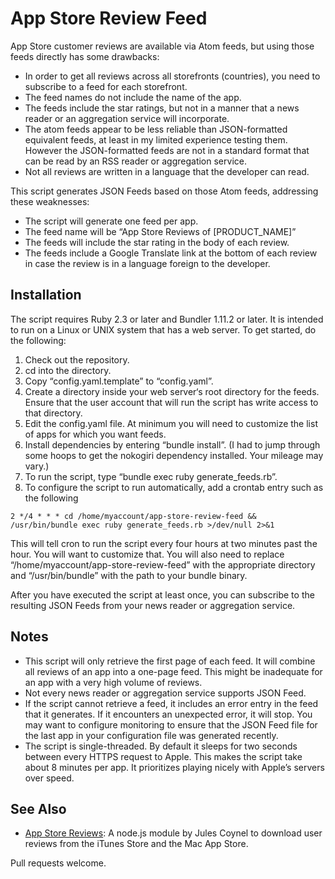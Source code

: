 # App Store Review Feed

App Store customer reviews are available via Atom feeds, but using those feeds directly has some drawbacks:

* In order to get all reviews across all storefronts (countries), you need to subscribe to a feed for each storefront.
* The feed names do not include the name of the app.
* The feeds include the star ratings, but not in a manner that a news reader or an aggregation service will incorporate.
* The atom feeds appear to be less reliable than JSON-formatted equivalent feeds, at least in my limited experience testing them. However the JSON-formatted feeds are not in a standard format that can be read by an RSS reader or aggregation service.
* Not all reviews are written in a language that the developer can read.

This script generates JSON Feeds based on those Atom feeds, addressing these weaknesses:

* The script will generate one feed per app.
* The feed name will be “App Store Reviews of [PRODUCT_NAME]”
* The feeds will include the star rating in the body of each review.
* The feeds include a Google Translate link at the bottom of each review in case the review is in a language foreign to the developer.

## Installation

The script requires Ruby 2.3 or later and Bundler 1.11.2 or later. It is intended to run on a Linux or UNIX system that has a web server. To get started, do the following:

1. Check out the repository.
2. cd into the directory.
3. Copy “config.yaml.template” to “config.yaml”.
4. Create a directory inside your web server‘s root directory for the feeds. Ensure that the user account that will run the script has write access to that directory.
5. Edit the config.yaml file. At minimum you will need to customize the list of apps for which you want feeds.
6. Install dependencies by entering “bundle install”. (I had to jump through some hoops to get the nokogiri dependency installed. Your mileage may vary.)
7. To run the script, type “bundle exec ruby generate_feeds.rb”.
8. To configure the script to run automatically, add a crontab entry such as the following

````
2 */4 * * * cd /home/myaccount/app-store-review-feed && /usr/bin/bundle exec ruby generate_feeds.rb >/dev/null 2>&1
````

This will tell cron to run the script every four hours at two minutes past the hour. You will want to customize that. You will also need to replace “/home/myaccount/app-store-review-feed” with the appropriate directory and “/usr/bin/bundle” with the path to your bundle binary.

After you have executed the script at least once, you can subscribe to the resulting JSON Feeds from your news reader or aggregation service.

## Notes

* This script will only retrieve the first page of each feed. It will combine all reviews of an app into a one-page feed. This might be inadequate for an app with a very high volume of reviews.
* Not every news reader or aggregation service supports JSON Feed.
* If the script cannot retrieve a feed, it includes an error entry in the feed that it generates. If it encounters an unexpected error, it will stop. You may want to configure monitoring to ensure that the JSON Feed file for the last app in your configuration file was generated recently.
* The script is single-threaded. By default it sleeps for two seconds between every HTTPS request to Apple. This makes the script take about 8 minutes per app. It prioritizes playing nicely with Apple’s servers over speed.

## See Also

* [App Store Reviews](https://github.com/jcoynel/app-store-reviews): A node.js module by Jules Coynel to download user reviews from the iTunes Store and the Mac App Store.

Pull requests welcome.
